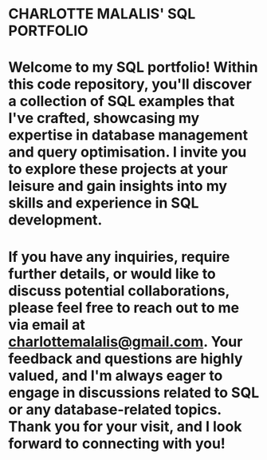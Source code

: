 # CHARLOTTE MALALIS' SQL PORTFOLIO

# Welcome to my SQL portfolio! Within this code repository, you'll discover a collection of SQL examples that I've crafted, showcasing my expertise in database management and query optimisation. I invite you to explore these projects at your leisure and gain insights into my skills and experience in SQL development.

# If you have any inquiries, require further details, or would like to discuss potential collaborations, please feel free to reach out to me via email at charlottemalalis@gmail.com. Your feedback and questions are highly valued, and I'm always eager to engage in discussions related to SQL or any database-related topics. Thank you for your visit, and I look forward to connecting with you!
